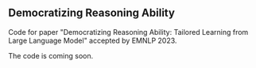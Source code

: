 ## Democratizing Reasoning Ability

Code for paper "Democratizing Reasoning Ability: Tailored Learning from Large Language Model" accepted by EMNLP 2023. 

The code is coming soon.

